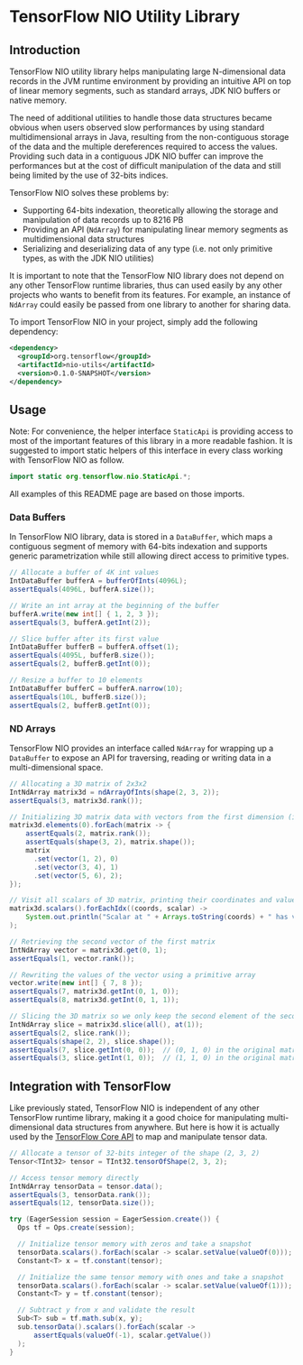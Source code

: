 # TensorFlow NIO Utility Library

## Introduction

TensorFlow NIO utility library helps manipulating large N-dimensional data records in the JVM 
runtime environment by providing an intuitive API on top of linear memory segments, such as standard 
arrays, JDK NIO buffers or native memory.

The need of additional utilities to handle those data structures became obvious when users observed 
slow performances by using standard multidimensional arrays in Java, resulting from the 
non-contiguous storage of the data and the multiple dereferences required to access the values. 
Providing such data in a contiguous JDK NIO buffer can improve the performances but at the cost of 
difficult manipulation of the data and still being limited by the use of 32-bits indices.

TensorFlow NIO solves these problems by:

* Supporting 64-bits indexation, theoretically allowing the storage and manipulation of data records 
up to 8216 PB
* Providing an API (`NdArray`) for manipulating linear memory segments as multidimensional data
structures
* Serializing and deserializing data of any type (i.e. not only primitive types, as with the JDK NIO
utilities)

It is important to note that the TensorFlow NIO library does not depend on any other TensorFlow
runtime libraries, thus can used easily by any other projects who wants to benefit from its 
features. For example, an instance of `NdArray` could easily be passed from one library to another
for sharing data.

To import TensorFlow NIO in your project, simply add the following dependency:
```xml
<dependency>
  <groupId>org.tensorflow</groupId>
  <artifactId>nio-utils</artifactId>
  <version>0.1.0-SNAPSHOT</version>
</dependency>
```

## Usage

Note: For convenience, the helper interface `StaticApi` is providing access to most of the important
features of this library in a more readable fashion. It is suggested to import static helpers of
this interface in every class working with TensorFlow NIO as follow.
```java
import static org.tensorflow.nio.StaticApi.*;
```
All examples of this README page are based on those imports. 

### Data Buffers

In TensorFlow NIO library, data is stored in a `DataBuffer`, which maps a contiguous segment of
memory with 64-bits indexation and supports generic parametrization while still allowing direct
access to primitive types.

```java
// Allocate a buffer of 4K int values
IntDataBuffer bufferA = bufferOfInts(4096L);
assertEquals(4096L, bufferA.size());

// Write an int array at the beginning of the buffer
bufferA.write(new int[] { 1, 2, 3 });
assertEquals(3, bufferA.getInt(2));

// Slice buffer after its first value
IntDataBuffer bufferB = bufferA.offset(1);
assertEquals(4095L, bufferB.size());
assertEquals(2, bufferB.getInt(0));

// Resize a buffer to 10 elements
IntDataBuffer bufferC = bufferA.narrow(10);
assertEquals(10L, bufferB.size());
assertEquals(2, bufferB.getInt(0));
```

### ND Arrays

TensorFlow NIO provides an interface called `NdArray` for wrapping up a `DataBuffer` to expose 
an API for traversing, reading or writing data in a multi-dimensional space.

```java
// Allocating a 3D matrix of 2x3x2
IntNdArray matrix3d = ndArrayOfInts(shape(2, 3, 2));
assertEquals(3, matrix3d.rank());

// Initializing 3D matrix data with vectors from the first dimension (index 0)
matrix3d.elements(0).forEach(matrix -> {
    assertEquals(2, matrix.rank());
    assertEquals(shape(3, 2), matrix.shape());
    matrix
      .set(vector(1, 2), 0)
      .set(vector(3, 4), 1)
      .set(vector(5, 6), 2);
});

// Visit all scalars of 3D matrix, printing their coordinates and value
matrix3d.scalars().forEachIdx((coords, scalar) ->
    System.out.println("Scalar at " + Arrays.toString(coords) + " has value " + scalar.getInt())
);

// Retrieving the second vector of the first matrix
IntNdArray vector = matrix3d.get(0, 1);
assertEquals(1, vector.rank());

// Rewriting the values of the vector using a primitive array
vector.write(new int[] { 7, 8 });
assertEquals(7, matrix3d.getInt(0, 1, 0));
assertEquals(8, matrix3d.getInt(0, 1, 1));

// Slicing the 3D matrix so we only keep the second element of the second dimension
IntNdArray slice = matrix3d.slice(all(), at(1));
assertEquals(2, slice.rank());
assertEquals(shape(2, 2), slice.shape());
assertEquals(7, slice.getInt(0, 0));  // (0, 1, 0) in the original matrix
assertEquals(3, slice.getInt(1, 0));  // (1, 1, 0) in the original matrix
```

## Integration with TensorFlow

Like previously stated, TensorFlow NIO is independent of any other TensorFlow runtime library, 
making it a good choice for manipulating multi-dimensional data structures from anywhere. But here
is how it is actually used by the [TensorFlow Core API](https://github.com/tensorflow/java/tree/master/tensorflow-core/tensorflow-core-api)
to map and manipulate tensor data.

```java
// Allocate a tensor of 32-bits integer of the shape (2, 3, 2)
Tensor<TInt32> tensor = TInt32.tensorOfShape(2, 3, 2);

// Access tensor memory directly
IntNdArray tensorData = tensor.data();
assertEquals(3, tensorData.rank());
assertEquals(12, tensorData.size());

try (EagerSession session = EagerSession.create()) {
  Ops tf = Ops.create(session);

  // Initialize tensor memory with zeros and take a snapshot
  tensorData.scalars().forEach(scalar -> scalar.setValue(valueOf(0)));
  Constant<T> x = tf.constant(tensor);

  // Initialize the same tensor memory with ones and take a snapshot
  tensorData.scalars().forEach(scalar -> scalar.setValue(valueOf(1)));
  Constant<T> y = tf.constant(tensor);

  // Subtract y from x and validate the result
  Sub<T> sub = tf.math.sub(x, y);
  sub.tensorData().scalars().forEach(scalar ->
      assertEquals(valueOf(-1), scalar.getValue())
  );
}
```